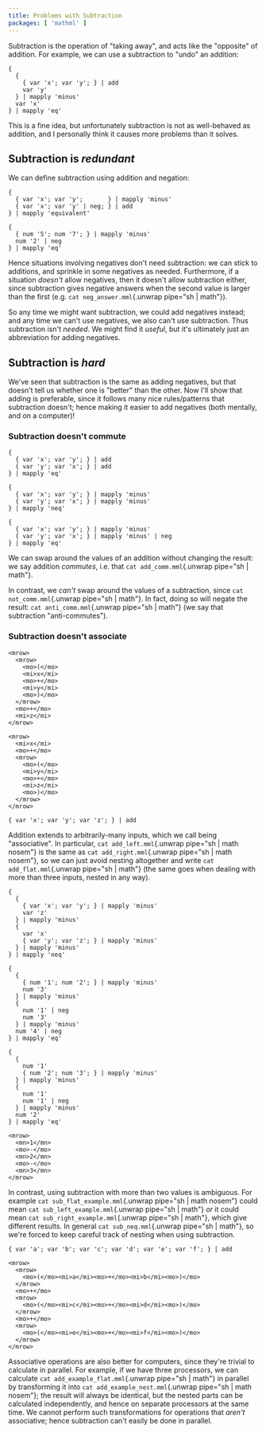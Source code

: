 ```yaml
---
title: Problems with Subtraction
packages: [ 'mathml' ]
---
```


Subtraction is the operation of "taking away", and acts like the "opposite" of
addition. For example, we can use a subtraction to "undo" an addition:

```{.unwrap pipe="sh | math block minus"}
{
  {
    { var 'x'; var 'y'; } | add
    var 'y'
  } | mapply 'minus'
  var 'x'
} | mapply 'eq'
```

This is a fine idea, but unfortunately subtraction is not as well-behaved as
addition, and I personally think it causes more problems than it solves.

## Subtraction is *redundant* ##

We can define subtraction using addition and negation:

```{.unwrap pipe="sh | math block"}
{
  { var 'x'; var 'y';       } | mapply 'minus'
  { var 'x'; var 'y' | neg; } | add
} | mapply 'equivalent'
```

```{pipe="sh > neg_answer.mml"}
{
  { num '5'; num '7'; } | mapply 'minus'
  num '2' | neg
} | mapply 'eq'
```

Hence situations involving negatives don't need subtraction: we can stick to
additions, and sprinkle in some negatives as needed. Furthermore, if a situation
*doesn't* allow negatives, then it doesn't allow subtraction either, since
subtraction gives negative answers when the second value is larger than the
first (e.g. `cat neg_answer.mml`{.unwrap pipe="sh | math"}).

So any time we might want subtraction, we could add negatives instead; and any
time we can't use negatives, we also can't use subtraction. Thus subtraction
isn't *needed*. We might find it *useful*, but it's ultimately just an
abbreviation for adding negatives.

## Subtraction is *hard* ##

We've seen that subtraction is the same as adding negatives, but that doesn't
tell us whether one is "better" than the other. Now I'll show that adding is
preferable, since it follows many nice rules/patterns that subtraction doesn't;
hence making it easier to add negatives (both mentally, and on a computer)!

### Subtraction doesn't commute ###

```{pipe="sh > add_comm.mml"}
{
  { var 'x'; var 'y'; } | add
  { var 'y'; var 'x'; } | add
} | mapply 'eq'
```

```{pipe="sh > not_comm.mml"}
{
  { var 'x'; var 'y'; } | mapply 'minus'
  { var 'y'; var 'x'; } | mapply 'minus'
} | mapply 'neq'
```

```{pipe="sh > anti_comm.mml"}
{
  { var 'x'; var 'y'; } | mapply 'minus'
  { var 'y'; var 'x'; } | mapply 'minus' | neg
} | mapply 'eq'
```

We can swap around the values of an addition without changing the result: we say
addition *commutes*, i.e. that `cat add_comm.mml`{.unwrap pipe="sh | math"}.

In contrast, we *can't* swap around the values of a subtraction, since
`cat not_comm.mml`{.unwrap pipe="sh | math"}. In fact, doing so will negate the
result: `cat anti_comm.mml`{.unwrap pipe="sh | math"} (we say that subtraction
"anti-commutes").

### Subtraction doesn't associate ###

```{pipe="cat > add_left.mml"}
<mrow>
  <mrow>
    <mo>(</mo>
    <mi>x</mi>
    <mo>+</mo>
    <mi>y</mi>
    <mo>)</mo>
  </mrow>
  <mo>+</mo>
  <mi>z</mi>
</mrow>
```

```{pipe="cat > add_right.mml"}
<mrow>
  <mi>x</mi>
  <mo>+</mo>
  <mrow>
    <mo>(</mo>
    <mi>y</mi>
    <mo>+</mo>
    <mi>z</mi>
    <mo>)</mo>
  </mrow>
</mrow>
```

```{pipe="sh > add_flat.mml"}
{ var 'x'; var 'y'; var 'z'; } | add
```

Addition extends to arbitrarily-many inputs, which we call being "associative".
In particular, `cat add_left.mml`{.unwrap pipe="sh | math nosem"} is the same as
`cat add_right.mml`{.unwrap pipe="sh | math nosem"}, so we can just avoid
nesting altogether and write `cat add_flat.mml`{.unwrap pipe="sh | math"} (the
same goes when dealing with more than three inputs, nested in any way).

```{pipe="sh > sub_neq.mml"}
{
  {
    { var 'x'; var 'y'; } | mapply 'minus'
    var 'z'
  } | mapply 'minus'
  {
    var 'x'
    { var 'y'; var 'z'; } | mapply 'minus'
  } | mapply 'minus'
} | mapply 'neq'
```

```{pipe="sh > sub_left_example.mml"}
{
  {
    { num '1'; num '2'; } | mapply 'minus'
    num '3'
  } | mapply 'minus'
  {
    num '1' | neg
    num '3'
  } | mapply 'minus'
  num '4' | neg
} | mapply 'eq'
```

```{pipe="sh > sub_right_example.mml"}
{
  {
    num '1'
    { num '2'; num '3'; } | mapply 'minus'
  } | mapply 'minus'
  {
    num '1'
    num '1' | neg
  } | mapply 'minus'
  num '2'
} | mapply 'eq'
```

```{pipe="cat > sub_flat_example.mml"}
<mrow>
  <mn>1</mn>
  <mo>-</mo>
  <mn>2</mn>
  <mo>-</mo>
  <mn>3</mn>
</mrow>
```

In contrast, using subtraction with more than two values is ambiguous. For
example `cat sub_flat_example.mml`{.unwrap pipe="sh | math nosem"}
could mean `cat sub_left_example.mml`{.unwrap pipe="sh | math"} *or* it could
mean `cat sub_right_example.mml`{.unwrap pipe="sh | math"}, which give different
results. In general `cat sub_neq.mml`{.unwrap pipe="sh | math"}, so we're forced
to keep careful track of nesting when using subtraction.

```{pipe="sh > add_example_flat.mml"}
{ var 'a'; var 'b'; var 'c'; var 'd'; var 'e'; var 'f'; } | add
```

```{pipe="cat > add_example_nest.mml"}
<mrow>
  <mrow>
    <mo>(</mo><mi>a</mi><mo>+</mo><mi>b</mi><mo>)</mo>
  </mrow>
  <mo>+</mo>
  <mrow>
    <mo>(</mo><mi>c</mi><mo>+</mo><mi>d</mi><mo>)</mo>
  </mrow>
  <mo>+</mo>
  <mrow>
    <mo>(</mo><mi>e</mi><mo>+</mo><mi>f</mi><mo>)</mo>
  </mrow>
</mrow>
```

Associative operations are also better for computers, since they're trivial to
calculate in parallel. For example, if we have three processors, we can
calculate `cat add_example_flat.mml`{.unwrap pipe="sh | math"} in parallel by
transforming it into `cat add_example_nest.mml`{.unwrap pipe="sh | math nosem"};
the result will always be identical, but the nested parts can be calculated
independently, and hence on separate processors at the same time. We cannot
perform such transformations for operations that *aren't* associative; hence
subtraction can't easily be done in parallel.
